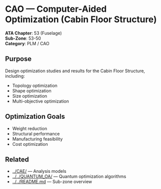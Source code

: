 # CAO — Computer-Aided Optimization (Cabin Floor Structure)

**ATA Chapter**: 53 (Fuselage)  
**Sub-Zone**: 53-50  
**Category**: PLM / CAO

## Purpose

Design optimization studies and results for the Cabin Floor Structure, including:
- Topology optimization
- Shape optimization
- Size optimization
- Multi-objective optimization

## Optimization Goals

- Weight reduction
- Structural performance
- Manufacturing feasibility
- Cost optimization

## Related

- [../CAE/](../CAE/) — Analysis models
- [../../QUANTUM_OA/](../../QUANTUM_OA/) — Quantum optimization algorithms
- [../../README.md](../../README.md) — Sub-zone overview
